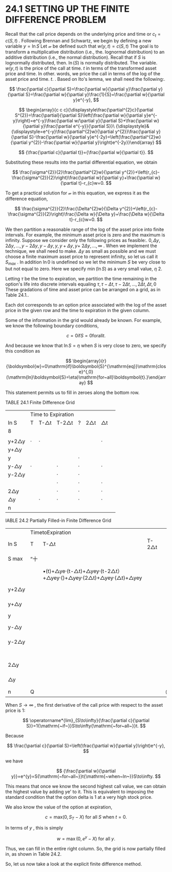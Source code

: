 # 24.1 SETTING UP THE FINITE DIFFERENCE PROBLEM

Recall that the call price depends on the underlying price and time or $c_{t}=c(S,t)$ . Following Brennan and Schwartz, we begin by defining a new variable $y=\ln S$ Let $\boldsymbol{\mathscr{w}}$ be defined such that $w(y,t)=c(S,t)$ The goal is to transform a multiplicative distribution (i.e., the. lognormal distribution) to an additive distribution (i.e., the normal distribution). Recall that if $S$ is lognormally distributed, then. $\ln(S)$ is normally distributed. The variable. $w(y,t)$ is the price of the call at time. $t$ in terms of the transformed asset price and time. In other. words, we price the call in terms of the log of the asset price and time. $t.$ . Based on Ito's lemma, we shall need the following:.

$$
\frac{\partial c}{\partial S}=\frac{\partial w}{\partial y}\frac{\partial y}{\partial S}=\frac{\partial w}{\partial y}\frac{1}{S}=\frac{\partial w}{\partial y}e^{-y},
$$

$$
\begin{array}{c c c}{\displaystyle\frac{\partial^{2}c}{\partial S^{2}}=\frac{\partial}{\partial S}\left(\frac{\partial w}{\partial y}e^{-y}\right)=e^{-y}\frac{\partial w/\partial y}{\partial S}+\frac{\partial w}{\partial y}\frac{\partial e^{-y}}{\partial S}}\ {\displaystyle}&{\displaystyle=e^{-y}\frac{\partial^{2}w}{\partial y^{2}}\frac{\partial y}{\partial S}-\frac{\partial w}{\partial y}e^{-2y}=\left(\frac{\partial^{2}w}{\partial y^{2}}-\frac{\partial w}{\partial y}\right)e^{-2y}}\end{array}
$$

$$
{\frac{\partial c}{\partial t}}={\frac{\partial w}{\partial t}}.
$$

Substituting these results into the partial differential equation, we obtain

$$
\frac{\sigma^{2}}{2}\frac{\partial^{2}w}{\partial y^{2}}+\left(r_{c}-\frac{\sigma^{2}}{2}\right)\frac{\partial w}{\partial y}+\frac{\partial w}{\partial t}-r_{c}w=0.
$$

To get a practical solution for $\boldsymbol{\mathscr{w}}$ in this equation, we express it as the difference equation,

$$
\frac{\sigma^{2}}{2}\frac{\Delta^{2}w}{\Delta y^{2}}+\left(r_{c}-\frac{\sigma^{2}}{2}\right)\frac{\Delta w}{\Delta y}+\frac{\Delta w}{\Delta t}-r_{c}w=0.
$$

We then partition a reasonable range of the log of the asset price into finite intervals. For example, the minimum asset price is zero and the maximum is infinity. Suppose we consider only the following prices as feasible:. $0,\Delta y,2\Delta y,\ldots,y-2\Delta y,y-\Delta y,y,y+\Delta y,y+$ $2\Delta y,\ldots,\infty$ . When we implement the technique, we shall need to make. $\Delta y$ as small as possible and we must choose a finite maximum asset price to represent infinity, so let us call it $S_{m a x}$ . In addition $\ln0$ is undefined so we let the minimum $S$ be very close to but not equal to zero. Here we specify $\operatorname*{min}(\ln S)$ as a very small value, $\eta$ 2.

Letting $\tau$ be the time to expiration, we partition the time remaining in the option's life into discrete intervals equaling $\tau,\tau-\Delta t,\tau-2\Delta t,...,2\Delta t,\Delta t,0$ These gradations of time and asset price can be arranged on a grid, as in Table 24.1..

Each dot corresponds to an option price associated with the log of the asset price in the given row and the time to expiration in the given column.

Some of the information in the grid would already be known. For example, we know the following boundary conditions,

$$
c=0\mathrm{if}S=0\mathrm{forall}t.
$$

And because we know that $\ln S=\eta$ when $S$ is very close to zero, we specify this condition as

$$
\begin{array}{r}{\boldsymbol{w}=0\mathrm{if}\boldsymbol{S}^{\mathrm{eq}}\mathrm{close}^{,0}(\mathrm{ln}\boldsymbol{S}=\eta)\mathrm{for~all}\boldsymbol{t}.}\end{array}
$$

This statement permits us to fill in zeroes along the bottom row.

TABLE 24.1 Finite Difference Grid


<html><body><table><tr><td></td><td colspan="7">Time to Expiration</td></tr><tr><td>In S</td><td>T</td><td>T-△t</td><td>T-2△t</td><td>?</td><td>2△t</td><td>△t</td><td></td></tr><tr><td>8</td><td></td><td></td><td></td><td></td><td></td><td></td><td></td></tr><tr><td></td><td></td><td></td><td></td><td></td><td></td><td></td><td></td></tr><tr><td>y+2△y</td><td>·</td><td>·</td><td></td><td></td><td></td><td>·</td><td></td></tr><tr><td>y+△y</td><td></td><td></td><td></td><td></td><td></td><td></td><td></td></tr><tr><td>y</td><td></td><td></td><td></td><td>·</td><td></td><td></td><td></td></tr><tr><td>y-△y</td><td>·</td><td></td><td>·</td><td>·</td><td></td><td>·</td><td></td></tr><tr><td>y-2△y</td><td></td><td></td><td>·</td><td>·</td><td></td><td></td><td></td></tr><tr><td></td><td></td><td></td><td>·</td><td>·</td><td></td><td>·</td><td></td></tr><tr><td>2△y</td><td></td><td></td><td>·</td><td>·</td><td></td><td>·</td><td></td></tr><tr><td>△y</td><td></td><td>·</td><td>·</td><td>·</td><td></td><td>·</td><td></td></tr><tr><td>n</td><td></td><td></td><td></td><td></td><td></td><td></td><td></td></tr></table></body></html>

IABLE 24.2 Partially Filled-in Finite Difference Grid


<html><body><table><tr><td></td><td colspan="8">TimetoExpiration</td></tr><tr><td>In S</td><td>T</td><td>T-△t</td><td>T-2△t</td><td></td><td>2△t</td><td>△t</td><td>0</td></tr><tr><td>S max</td><td>“十</td><td></td><td></td><td></td><td></td><td></td><td>max(O,S -X) max</td></tr><tr><td></td><td></td><td>•(t)+△ye·(t-△t)+△yey·(t-2△t）+△yey·()+△yey·(2△t)+△yey·(△t)+△yey</td><td></td><td></td><td></td><td></td><td>max(0,e°-X)</td></tr><tr><td>y+2△y</td><td></td><td></td><td></td><td></td><td></td><td></td><td>max(0, ey+2△y - X)</td></tr><tr><td>y+△y</td><td></td><td></td><td></td><td></td><td></td><td></td><td>max(0,ey+△y - X)</td></tr><tr><td>y</td><td></td><td></td><td></td><td></td><td></td><td></td><td>max(0,ey -X)</td></tr><tr><td>y-△y</td><td></td><td></td><td></td><td></td><td></td><td></td><td>max(0, ey-2y - X)</td></tr><tr><td>y-2△y</td><td></td><td></td><td></td><td></td><td></td><td></td><td>max(0,ey-2△y - X)</td></tr><tr><td></td><td></td><td></td><td></td><td></td><td></td><td></td><td>max(0,e*-X)</td></tr><tr><td>2△y</td><td></td><td></td><td></td><td></td><td></td><td></td><td>max(0,e2△y - X)</td></tr><tr><td>△y</td><td></td><td></td><td></td><td></td><td></td><td></td><td>max(0,ey - X)</td></tr><tr><td>n</td><td>Q</td><td></td><td></td><td>（</td><td></td><td></td><td>0</td></tr></table></body></html>

When $S\to\infty$ , the first derivative of the call price with respect to the asset price is 1:

$$
\operatorname*{lim}_{S\to\infty}{\frac{\partial c}{\partial S}}=1{\mathrm{~if~}}S\to\infty{\mathrm{~for~all~}}t.
$$

Because

$$
\frac{\partial c}{\partial S}=\left(\frac{\partial w}{\partial y}\right)e^{-y},
$$

we have

$$
{\frac{\partial w}{\partial y}}=e^{y}=S{\mathrm{~for~all~}}t{\mathrm{~when~ln~}}S\to\infty.
$$

This means that once we know the second highest call value, we can obtain the highest value by adding ye' to it. This is equivalent to imposing the standard condition that the option delta is 1 at a very high stock price.

We also know the value of the option at expiration,

$$
c={\mathrm{max}}(0,S_{T}-X){\mathrm{~for~all~}}S{\mathrm{~when~}}t=0.
$$

In terms of $y$ , this is simply

$$
w=\operatorname*{max}(0,e^{y}-X){\mathrm{~for~all~}}y.
$$

Thus, we can fill in the entire right column. So, the grid is now partially filled in, as shown in Table 24.2.

So, let us now take a look at the explicit finite difference method.

